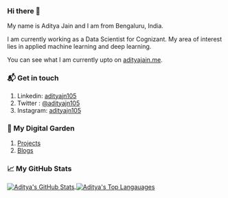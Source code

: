 ### Hi there 👋

My name is Aditya Jain and I am from Bengaluru, India.

I am currently working as a Data Scientist for Cognizant. My area of interest lies in applied machine learning and deep learning.

You can see what I am currently upto on [adityajain.me](https://adityajain.me).

### 📬 Get in touch
1. Linkedin: [adityajn105](https://in.linkedin.com/in/adityajn105)
2. Twitter : [@adityajn105](https://twitter.com/adityajn105?lang=en)
3. Instagram: [adityajn105](https://www.instagram.com/adityajn105/)

### 🌳 My Digital Garden
1. [Projects](https://projects.adityajain.me)
2. [Blogs](https://adityajain.me)

### &#x1f4c8; My GitHub Stats

<a href="https://github.com/adityajn105/adityajn105">
  <img align="center" src="https://github-readme-stats.vercel.app/api?username=adityajn105&show_icons=true&line_height=27&count_private=true&title_color=ffffff&text_color=c9cacc&icon_color=2bbc8a&bg_color=1d1f21" alt="Aditya's GitHub Stats" />
</a>

<a href="https://github.com/adityajn105/adityajn105">
  <img align="center" src="https://github-readme-stats.vercel.app/api/top-langs/?username=adityajn105&hide=Jupyter%20Notebook&theme=dark&title_color=ffffff&text_color=c9cacc&icon_color=2bbc8a&bg_color=1d1f21" alt="Aditya's Top Langauages" />
</a>




<!--
**adityajn105/adityajn105** is a ✨ _special_ ✨ repository because its `README.md` (this file) appears on your GitHub profile.

Here are some ideas to get you started:

- 🔭 I’m currently working on ...
- 🌱 I’m currently learning ...
- 👯 I’m looking to collaborate on ...
- 🤔 I’m looking for help with ...
- 💬 Ask me about ...
- 📫 How to reach me: ...
- 😄 Pronouns: ...
- ⚡ Fun fact: ...
-->

